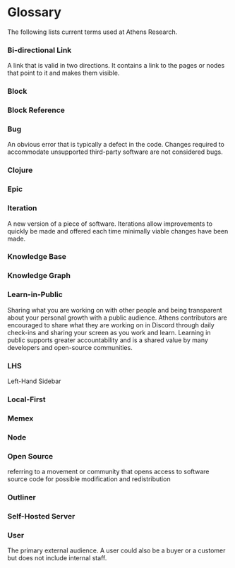 # Glossary

The following lists current terms used at Athens Research. 

### Bi-directional Link

A link that is valid in two directions. It contains a link to the pages or nodes that point to it and makes them visible.

### Block 

### Block Reference

### Bug

An obvious error that is typically a defect in the code. Changes required to accommodate unsupported third-party software are not considered bugs. 

### Clojure

### Epic

### Iteration

A new version of a piece of software. Iterations allow improvements to quickly be made and offered each time minimally viable changes have been made.

### Knowledge Base

### Knowledge Graph

### Learn-in-Public

Sharing what you are working on with other people and being transparent about your personal growth with a public audience. Athens contributors are encouraged to share what they are working on in Discord through daily check-ins and sharing your screen as you work and learn. Learning in public supports greater accountability and is a shared value by many developers and open-source communities.

### LHS

Left-Hand Sidebar

### Local-First

### Memex

### Node

### Open Source

referring to a movement or community that opens access to software source code for possible modification and redistribution

### Outliner

### Self-Hosted Server

### User

The primary external audience. A user could also be a buyer or a customer but does not include internal staff. 

